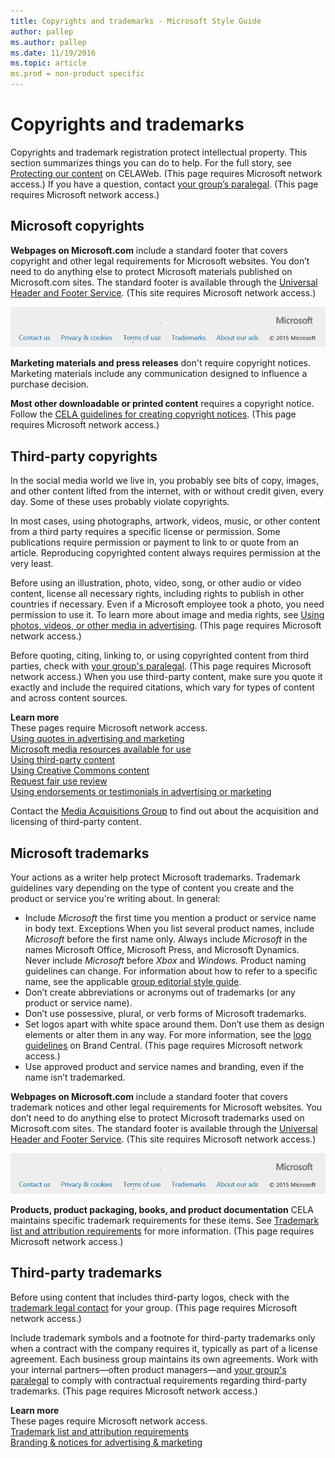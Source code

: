 ```yaml
---
title: Copyrights and trademarks - Microsoft Style Guide
author: pallep
ms.author: pallep
ms.date: 11/19/2016
ms.topic: article
ms.prod = non-product specific
---
```


# Copyrights and trademarks

Copyrights and trademark registration protect intellectual property. This
section summarizes things you can do to help. For the full story,
see [Protecting our content](https://microsoft.sharepoint.com/sites/LCAWeb/Home/Copyrights-Trademarks-and-Patents/Copyrights/Protecting-Copyrights) on CELAWeb. (This page requires Microsoft network access.) If you have a question, contact [your group’s paralegal](https://microsoft.sharepoint.com/sites/lcaweb/Pages/Applications/LegalContact.aspx). (This page requires Microsoft network access.)

## Microsoft copyrights

**Webpages on Microsoft.com** include a standard footer that covers copyright and other legal
requirements for Microsoft websites. You don’t need to do anything else
to protect Microsoft materials published on Microsoft.com sites. The standard footer is available through the [Universal Header and Footer Service](https://uhfportal-test.azurewebsites.net/). (This site requires Microsoft network access.)

![](media/copyrights-trademarks/2059272539.png)

**Marketing materials and press releases**
don't require copyright notices. Marketing materials include
any communication designed to influence a purchase decision. 

**Most other downloadable or printed content** requires a copyright notice. Follow the [](https://microsoft.sharepoint.com/sites/lcaweb/Home/Copyrights-Trademarks-and-Patents/Copyrights/Legal-Notices)[CELA guidelines for creating copyright notices](https://microsoft.sharepoint.com/sites/lcaweb/Home/Copyrights-Trademarks-and-Patents/Copyrights/Legal-Notices). (This page requires Microsoft network access.)

## Third-party copyrights

In the social media world we live in, you probably see bits of copy,
images, and other content lifted from the internet, with or
without credit given, every day. Some of these uses probably
violate copyrights. 

In most cases, using photographs, artwork, videos, music, or
other content from a third party requires a specific license or
permission. Some publications require permission or payment to link
to or quote from an article. Reproducing copyrighted content
always requires permission at the very least.

Before using an illustration, photo, video, song, or other audio or
video content, license all necessary rights, including rights
to publish in other countries if necessary. Even if a Microsoft
employee took a photo, you need permission to use it. To learn more
about image and media rights, see [Using photos, videos, or other media in advertising](https://microsoft.sharepoint.com/sites/lcaweb/Home/Marketing/Marketing-and-Advertising-Content/Photos-and-Other-Media). (This page requires Microsoft network access.)

Before quoting, citing, linking to, or using copyrighted content from third parties, check with [your group's paralegal](https://microsoft.sharepoint.com/sites/lcaweb/Pages/Applications/LegalContact.aspx). (This page requires Microsoft network access.) When
you use third-party content, make sure you quote it exactly
and include the required citations, which vary for types of content
and across content sources.

**Learn more**  
These pages require Microsoft network access.  
[Using quotes in advertising and marketing](https://microsoft.sharepoint.com/sites/lcaweb/Home/Marketing/Marketing-and-Advertising-Content/Quotes)  
[Microsoft media resources available for use](https://microsoft.sharepoint.com/sites/lcaweb/home/copyrights-trademarks-and-patents/copyrights/third-party-content/using-content)  
[Using third-party content](https://microsoft.sharepoint.com/sites/lcaweb/home/copyrights-trademarks-and-patents/copyrights/third-party-content)  
[Using Creative Commons content](https://microsoft.sharepoint.com/sites/LCAWeb/Home/Copyrights-Trademarks-and-Patents/Copyrights/Third-Party-Content/Using-Creative-Commons-Content)  
[Request fair use review](https://microsoft.sharepoint.com/sites/LCAWebAuthoring/LSWDocuments/Fair_Use_Review_Requested_Template_CTP.oft)  
[Using endorsements or testimonials in advertising or marketing](https://microsoft.sharepoint.com/sites/LCAWeb/Home/Marketing/Marketing-and-Advertising-Content/Endorsements)  

Contact the [Media Acquisitions Group](https://mediaacquisitions.partners.extranet.microsoft.com/NewOrder) to find out about the acquisition and licensing of third-party content.

## Microsoft trademarks

Your actions as a writer help protect Microsoft
trademarks. Trademark guidelines vary depending on the
type of content you create and the product or service you're writing
about. In general:

  - Include *Microsoft* the first time you mention a product or service name in body text. 
    Exceptions 
    When you list several product names, include *Microsoft* before the first name only.
    Always include *Microsoft* in the names Microsoft Office, Microsoft Press, and Microsoft Dynamics.
    Never include *Microsoft* before *Xbox* and *Windows.*
    Product naming guidelines can change. For information about how to refer to a specific name, see the applicable [group editorial style guide](https://worldready.cloudapp.net/StyleGuide/List).
  - Don’t create abbreviations or acronyms out of trademarks (or any product or service name).
  - Don’t use possessive, plural, or verb forms of Microsoft trademarks.
  - Set logos apart with white space around them. Don’t use them as design elements or alter them in any way. For more information, see the [logo guidelines](https://microsoft.sharepoint.com/teams/BrandCentral/Pages/The-Microsoft-brand-Core-elements-Logo.aspx) on Brand Central. (This page requires Microsoft network access.)
  - Use approved product and service names and branding, even if the name isn’t trademarked.

**Webpages on Microsoft.com** include a standard footer that covers trademark notices and other legal
requirements for Microsoft websites. You don’t need to do anything else
to protect Microsoft trademarks used on Microsoft.com sites. The standard footer is available through the [Universal Header and Footer Service](https://uhfportal-test.azurewebsites.net/). (This site requires Microsoft network access.)

![](media/copyrights-trademarks/1174373525.png)

**Products, product packaging, books, and product documentation** CELA maintains specific trademark requirements for these items. See [Trademark list and attribution requirements](https://microsoft.sharepoint.com/sites/LCAWeb/Home/Copyrights-Trademarks-and-Patents/Trademarks/Trademark-List-and-Usage) for more information. (This page requires Microsoft network access.)

## Third-party trademarks 

Before using content that includes third-party logos, check with the [trademark legal contact](https://microsoft.sharepoint.com/sites/LCAWeb/Home/Copyrights-Trademarks-and-Patents/Trademarks/Contacts) for your group. (This page requires Microsoft network access.)

Include trademark symbols and a footnote for third-party trademarks only when a
contract with the company requires it, typically as part of a license
agreement. Each business group maintains its own agreements. Work with
your internal partners—often product managers—and [your group's paralegal](https://microsoft.sharepoint.com/sites/lcaweb/Pages/Applications/LegalContact.aspx) to comply with contractual requirements regarding third-party trademarks. (This page requires Microsoft network access.)

**Learn more**  
These pages require Microsoft network access.  
[Trademark list and attribution requirements](https://microsoft.sharepoint.com/sites/lcaweb/home/copyrights-trademarks-and-patents/trademarks/trademark-list-and-usage)  
[Branding & notices for advertising & marketing](https://microsoft.sharepoint.com/sites/LCAWeb/Home/Marketing/Marketing-and-Advertising-Content/Branding-and-Notices "CELAWeb guidelines for proper trademark usage")  
